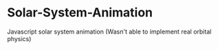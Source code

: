 # Solar-System-Animation
Javascript solar system animation (Wasn't able to implement real orbital physics)
